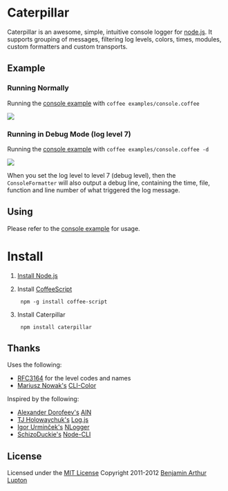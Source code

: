 # Caterpillar

Caterpillar is an awesome, simple, intuitive console logger for [node.js](http://nodejs.org/). It supports grouping of messages, filtering log levels, colors, times, modules, custom formatters and custom transports.


## Example

### Running Normally

Running the [console example](https://github.com/balupton/caterpillar.npm/blob/master/examples/console.coffee#files) with `coffee examples/console.coffee`

<img src="https://github.com/balupton/caterpillar.npm/raw/master/media/caterpillar-normal.png"/>


### Running in Debug Mode (log level 7)

Running the [console example](https://github.com/balupton/caterpillar.npm/blob/master/examples/console.coffee#files) with `coffee examples/console.coffee -d`

<img src="https://github.com/balupton/caterpillar.npm/raw/master/media/caterpillar-debug.png"/>

When you set the log level to level 7 (debug level), then the `ConsoleFormatter` will also output a debug line, containing the time, file, function and line number of what triggered the log message.


## Using

Please refer to the [console example](https://github.com/balupton/caterpillar.npm/blob/master/examples/console.coffee#files) for usage.


# Install

1. [Install Node.js](https://github.com/balupton/node/wiki/Installing-Node.js)

1. Install [CoffeeScript](http://jashkenas.github.com/coffee-script/)
		
		npm -g install coffee-script

1. Install Caterpillar

		npm install caterpillar


## Thanks

Uses the following:

- [RFC3164](http://www.faqs.org/rfcs/rfc3164.html) for the level codes and names
- [Mariusz Nowak's](https://github.com/medikoo) [CLI-Color](https://github.com/medikoo/cli-color)

Inspired by the following:

- [Alexander Dorofeev's](https://github.com/akaspin) [AIN](https://github.com/akaspin/ain)
- [TJ Holowaychuk's](https://github.com/visionmedia) [Log.js](https://github.com/visionmedia/log.js)
- [Igor Urminček's](https://github.com/igo) [NLogger](https://github.com/igo/nlogger)
- [SchizoDuckie's](https://github.com/SchizoDuckie) [Node-CLI](https://github.com/SchizoDuckie/Node-CLI/)


## License

Licensed under the [MIT License](http://creativecommons.org/licenses/MIT/)
Copyright 2011-2012 [Benjamin Arthur Lupton](http://balupton.com)
